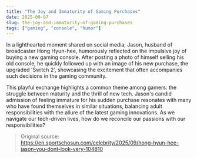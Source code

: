 ```yaml
---
title: "The Joy and Immaturity of Gaming Purchases"
date: 2025-09-07
slug: the-joy-and-immaturity-of-gaming-purchases
tags: ["gaming", "console", "humor"]
---
```

In a lighthearted moment shared on social media, Jason, husband of broadcaster Hong Hyun-hee, humorously reflected on the impulsive joy of buying a new gaming console. After posting a photo of himself selling his old console, he quickly followed up with an image of his new purchase, the upgraded 'Switch 2', showcasing the excitement that often accompanies such decisions in the gaming community.

This playful exchange highlights a common theme among gamers: the struggle between maturity and the thrill of new tech. Jason's candid admission of feeling immature for his sudden purchase resonates with many who have found themselves in similar situations, balancing adult responsibilities with the allure of the latest gaming innovations. As we navigate our tech-driven lives, how do we reconcile our passions with our responsibilities?

> Original source: https://en.sportschosun.com/celebrity/2025/09/hong-hyun-hee-jason-you-dont-look-very-104810